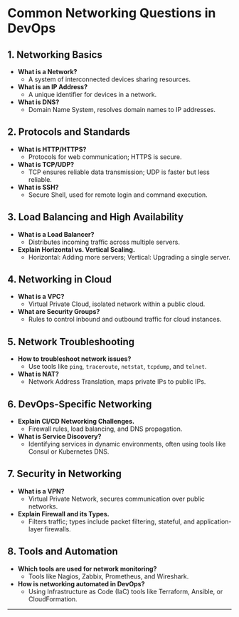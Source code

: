 # Common Networking Questions in DevOps

## 1. Networking Basics
- **What is a Network?**
  - A system of interconnected devices sharing resources.
- **What is an IP Address?**
  - A unique identifier for devices in a network.
- **What is DNS?**
  - Domain Name System, resolves domain names to IP addresses.

## 2. Protocols and Standards
- **What is HTTP/HTTPS?**
  - Protocols for web communication; HTTPS is secure.
- **What is TCP/UDP?**
  - TCP ensures reliable data transmission; UDP is faster but less reliable.
- **What is SSH?**
  - Secure Shell, used for remote login and command execution.

## 3. Load Balancing and High Availability
- **What is a Load Balancer?**
  - Distributes incoming traffic across multiple servers.
- **Explain Horizontal vs. Vertical Scaling.**
  - Horizontal: Adding more servers; Vertical: Upgrading a single server.

## 4. Networking in Cloud
- **What is a VPC?**
  - Virtual Private Cloud, isolated network within a public cloud.
- **What are Security Groups?**
  - Rules to control inbound and outbound traffic for cloud instances.

## 5. Network Troubleshooting
- **How to troubleshoot network issues?**
  - Use tools like `ping`, `traceroute`, `netstat`, `tcpdump`, and `telnet`.
- **What is NAT?**
  - Network Address Translation, maps private IPs to public IPs.

## 6. DevOps-Specific Networking
- **Explain CI/CD Networking Challenges.**
  - Firewall rules, load balancing, and DNS propagation.
- **What is Service Discovery?**
  - Identifying services in dynamic environments, often using tools like Consul or Kubernetes DNS.

## 7. Security in Networking
- **What is a VPN?**
  - Virtual Private Network, secures communication over public networks.
- **Explain Firewall and its Types.**
  - Filters traffic; types include packet filtering, stateful, and application-layer firewalls.

## 8. Tools and Automation
- **Which tools are used for network monitoring?**
  - Tools like Nagios, Zabbix, Prometheus, and Wireshark.
- **How is networking automated in DevOps?**
  - Using Infrastructure as Code (IaC) tools like Terraform, Ansible, or CloudFormation.

---
